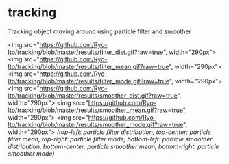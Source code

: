 # tracking
Tracking object moving around using particle filter and smoother

<img src="https://github.com/Ryo-Ito/tracking/blob/master/results/filter_dist.gif?raw=true", width="290px">
<img src="https://github.com/Ryo-Ito/tracking/blob/master/results/filter_mean.gif?raw=true", width="290px">
<img src="https://github.com/Ryo-Ito/tracking/blob/master/results/filter_mode.gif?raw=true", width="290px">
<img src="https://github.com/Ryo-Ito/tracking/blob/master/results/smoother_dist.gif?raw=true", width="290px">
<img src="https://github.com/Ryo-Ito/tracking/blob/master/results/smoother_mean.gif?raw=true", width="290px">
<img src="https://github.com/Ryo-Ito/tracking/blob/master/results/smoother_mode.gif?raw=true", width="290px">
*(top-left: particle filter distribution, top-center: particle filter mean, top-right: particle filter mode, bottom-left: particle smoother distribution, bottom-center: particle smoother mean, bottom-right: particle smoother mode)*
